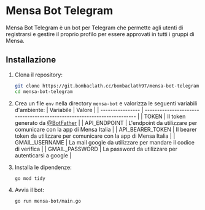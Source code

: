 # Mensa Bot Telegram

Mensa Bot Telegram è un bot per Telegram che permette agli utenti di registrarsi e gestire il proprio profilo per essere approvati in tutti i gruppi di Mensa.

## Installazione

1. Clona il repository:

   ```sh
   git clone https://git.bombaclath.cc/bombaclath97/mensa-bot-telegram.git
   cd mensa-bot-telegram
   ```

2. Crea un file `env` nella directory `mensa-bot` e valorizza le seguenti variabili d'ambiente:
   | Variabile        | Valore                                                                  |
   | ---------------- | ----------------------------------------------------------------------- |
   | TOKEN            | Il token generato da [@BotFather](https://t.me/BotFather)               |
   | API_ENDPOINT     | L'endpoint da utilizzare per comunicare con la app di Mensa Italia      |
   | API_BEARER_TOKEN | Il bearer token da utilizzare per comunicare con la app di Mensa Italia |
   | GMAIL_USERNAME   | La mail google da utilizzare per mandare il codice di verifica          |
   | GMAIL_PASSWORD   | La password da utilizzare per autenticarsi a google                     |

3. Installa le dipendenze:

   ```sh
   go mod tidy
   ```

4. Avvia il bot:

   ```sh
   go run mensa-bot/main.go
   ```

